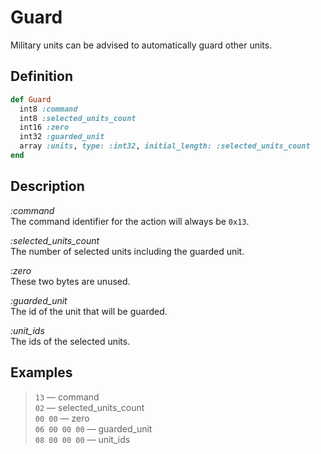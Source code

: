 # Guard

Military units can be advised to automatically guard other units.  

## Definition

```ruby
def Guard
  int8 :command 
  int8 :selected_units_count
  int16 :zero
  int32 :guarded_unit
  array :units, type: :int32, initial_length: :selected_units_count
end
```

## Description

*:command*  
The command identifier for the action will always be `0x13`.

*:selected_units_count*  
The number of selected units including the guarded unit.

*:zero*  
These two bytes are unused.

*:guarded_unit*  
The id of the unit that will be guarded.  

*:unit_ids*  
The ids of the selected units.

## Examples

>`13` &mdash; command   
>`02` &mdash; selected_units_count  
>`00 00` &mdash; zero  
>`06 00 00 00` &mdash; guarded_unit  
>`08 00 00 00` &mdash; unit_ids
